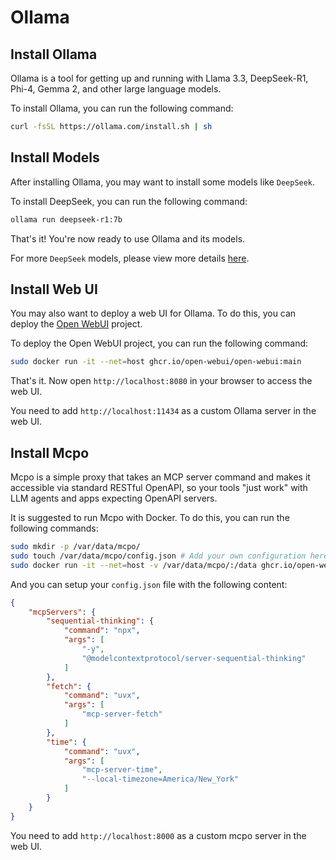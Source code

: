 # Ollama

## Install Ollama

Ollama is a tool for getting up and running with Llama 3.3, DeepSeek-R1, Phi-4, Gemma 2, and other large language models.

To install Ollama, you can run the following command:

```bash
curl -fsSL https://ollama.com/install.sh | sh
```

## Install Models

After installing Ollama, you may want to install some models like `DeepSeek`.

To install DeepSeek, you can run the following command:

```bash
ollama run deepseek-r1:7b
```

That's it! You're now ready to use Ollama and its models.

For more `DeepSeek` models, please view more details [here](https://ollama.com/library/deepseek-r1:7b).

## Install Web UI

You may also want to deploy a web UI for Ollama. To do this, you can deploy the [Open WebUI](https://github.com/open-webui/open-webui) project.

To deploy the Open WebUI project, you can run the following command:

```bash
sudo docker run -it --net=host ghcr.io/open-webui/open-webui:main
```

That's it. Now open `http://localhost:8080` in your browser to access the web UI.

You need to add `http://localhost:11434` as a custom Ollama server in the web UI.

## Install Mcpo

Mcpo is a simple proxy that takes an MCP server command and makes it accessible via standard RESTful OpenAPI, so your tools "just work" with LLM agents and apps expecting OpenAPI servers.

It is suggested to run Mcpo with Docker. To do this, you can run the following commands:

```bash
sudo mkdir -p /var/data/mcpo/
sudo touch /var/data/mcpo/config.json # Add your own configuration here.
sudo docker run -it --net=host -v /var/data/mcpo/:/data ghcr.io/open-webui/mcpo:main mcpo --config /data/config.json
```

And you can setup your `config.json` file with the following content:

```json
{
    "mcpServers": {
        "sequential-thinking": {
            "command": "npx",
            "args": [
                "-y",
                "@modelcontextprotocol/server-sequential-thinking"
            ]
        },
        "fetch": {
            "command": "uvx",
            "args": [
                "mcp-server-fetch"
            ]
        },
        "time": {
            "command": "uvx",
            "args": [
                "mcp-server-time",
                "--local-timezone=America/New_York"
            ]
        }
    }
}
```

You need to add `http://localhost:8000` as a custom mcpo server in the web UI.
